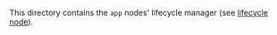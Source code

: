 This directory contains the `app` nodes' lifecycle manager (see [lifecycle node](https://design.ros2.org/articles/node_lifecycle.html)).